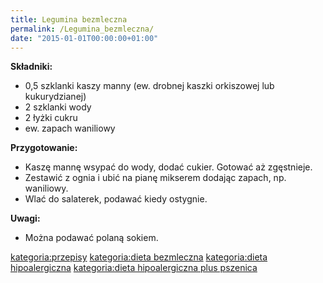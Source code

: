 ```yaml
---
title: Legumina bezmleczna
permalink: /Legumina_bezmleczna/
date: "2015-01-01T00:00:00+01:00"
---
```


**Składniki:**

-   0,5 szklanki kaszy manny (ew. drobnej kaszki orkiszowej lub kukurydzianej)
-   2 szklanki wody
-   2 łyżki cukru
-   ew. zapach waniliowy

**Przygotowanie:**

-   Kaszę mannę wsypać do wody, dodać cukier. Gotować aż zgęstnieje.
-   Zestawić z ognia i ubić na pianę mikserem dodając zapach, np. waniliowy.
-   Wlać do salaterek, podawać kiedy ostygnie.

**Uwagi:**

-   Można podawać polaną sokiem.

[kategoria:przepisy](/atopedia/kategoria:przepisy "wikilink") [kategoria:dieta bezmleczna](/atopedia/kategoria:dieta_bezmleczna "wikilink") [kategoria:dieta hipoalergiczna](/atopedia/kategoria:dieta_hipoalergiczna "wikilink") [kategoria:dieta hipoalergiczna plus pszenica](/atopedia/kategoria:dieta_hipoalergiczna_plus_pszenica "wikilink")
